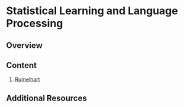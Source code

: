 # Statistical Learning and Language Processing

## Overview
 

## Content

1. [Rumelhart](notebooks/1.ipynb)

## Additional Resources


